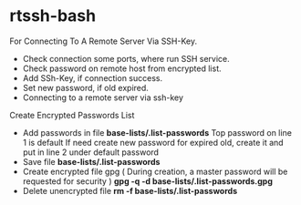 # rtssh-bash

For Connecting To A Remote Server Via SSH-Key.

- Check connection some ports, where run SSH service.
- Check password on remote host from encrypted list.
- Add SSh-Key, if connection sucсess.
- Set new password, if old expired.
- Connecting to a remote server via ssh-key


Create Encrypted Passwords List

 - Add passwords in file **base-lists/.list-passwords**
    Top password on line 1 is default
    If need create new password for expired old, create it and put in line 2 under default password
 - Save file **base-lists/.list-passwords**
 - Create encrypted file gpg ( During creation, a master password will be requested for security )
    **gpg -q -d  base-lists/.list-passwords.gpg**
 - Delete unencrypted file
    **rm -f base-lists/.list-passwords**
